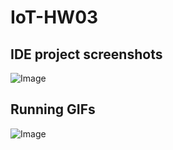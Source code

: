 # IoT-HW03
## IDE project screenshots
![Image](https://github.com/user-attachments/assets/4625485a-43ee-42d2-9dc2-8d95adcb0530)
## Running GIFs
![Image](https://github.com/user-attachments/assets/a63436ce-8c9f-47f2-8302-596401c24d99)
